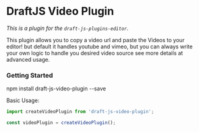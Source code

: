 # DraftJS Video Plugin

*This is a plugin for the `draft-js-plugins-editor`.*

This plugin allows you to copy a video url and paste the Videos to your editor!
but default it handles youtube and vimeo, but you can always write your own logic to handle you desired video source see more details at advanced usage.

### Getting Started

npm install draft-js-video-plugin --save

Basic Usage:

```js
import createVideoPlugin from 'draft-js-video-plugin';

const videoPlugin = createVideoPlugin();
```